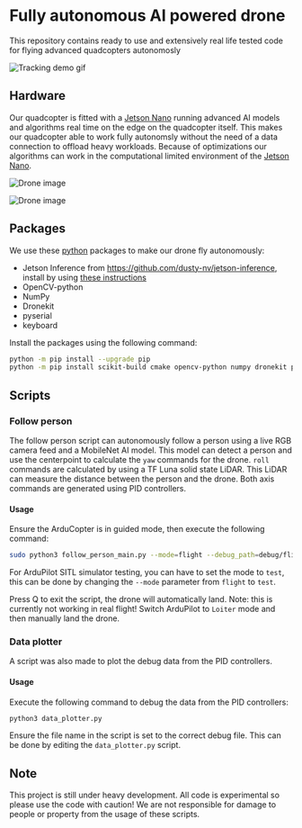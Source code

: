 # Fully autonomous AI powered drone
This repository contains ready to use and extensively real life tested code for flying advanced quadcopters autonomosly

![Tracking demo gif](https://github.com/sieuwe1/Autonomous-AI-drone-scripts/raw/main/demo_media/flight.gif)

## Hardware 

Our quadcopter is fitted with a [Jetson Nano](https://www.nvidia.com/en-us/autonomous-machines/embedded-systems/jetson-nano/) running advanced AI models and algorithms real time on the edge on the quadcopter itself. This makes our quadcopter able to work fully autonomsly without the need of a data connection to offload heavy workloads. Because of optimizations our algorithms can work in the computational limited environment of the [Jetson Nano](https://www.nvidia.com/en-us/autonomous-machines/embedded-systems/jetson-nano/).

![Drone image](https://github.com/sieuwe1/Autonomous-AI-drone-scripts/raw/main/demo_media/216C5829-F7F0-4B80-9CDA-27B1BF304F7F.jpeg)

![Drone image](https://github.com/sieuwe1/Autonomous-AI-drone-scripts/raw/main/demo_media/F819741B-72A1-48B6-A64A-C11C24E5973E.jpeg)

## Packages

We use these [python](https://www.python.org/) packages to make our drone fly autonomously:

- Jetson Inference from https://github.com/dusty-nv/jetson-inference, install by using [these instructions](https://developer.ridgerun.com/wiki/index.php?title=Xavier/Deep_Learning/Deep_Learning_Tutorials/Jetson_Inference)
- OpenCV-python
- NumPy
- Dronekit
- pyserial
- keyboard

Install the packages using the following command:

```sh
python -m pip install --upgrade pip
python -m pip install scikit-build cmake opencv-python numpy dronekit pyserial keyboard
```

## Scripts

### Follow person

The follow person script can autonomously follow a person using a live RGB camera feed and a MobileNet AI model. This model can detect a person and use the centerpoint to calculate the `yaw` commands for the drone. `roll` commands are calculated by using a TF Luna solid state LiDAR. This LiDAR can measure the distance between the person and the drone. Both axis commands are generated using PID controllers.

#### Usage

Ensure the ArduCopter is in guided mode, then execute the following command:

```sh
sudo python3 follow_person_main.py --mode=flight --debug_path=debug/flight1
```

For ArduPilot SITL simulator testing, you can have to set the mode to `test`, this can be done by changing the `--mode` parameter from `flight` to `test`.

Press Q to exit the script, the drone will automatically land. Note: this is currently not working in real flight! Switch ArduPilot to `Loiter` mode and then manually land the drone.

### Data plotter

A script was also made to plot the debug data from the PID controllers.

#### Usage

Execute the following command to debug the data from the PID controllers:

```sh
python3 data_plotter.py
```

Ensure the file name in the script is set to the correct debug file. This can be done by editing the `data_plotter.py` script.

## Note

This project is still under heavy development. All code is experimental so please use the code with caution! We are not responsible for damage to people or property from the usage of these scripts.
